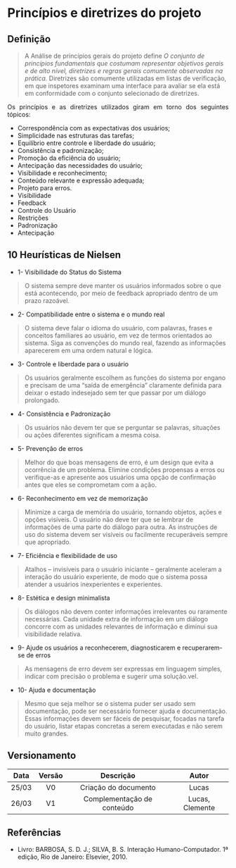 # Princípios e diretrizes do projeto

## Definição
> A Análise de princípios gerais do projeto define  <i>O conjunto de princípios fundamentais que costumam representar objetivos gerais e de alto nível, diretrizes e regras gerais comumente observadas na prática.</i>
>Diretrizes são comumente utilizadas em listas de verificação, em que inspetores examinam uma interface para avaliar se ela está em conformidade com o conjunto selecionado de diretrizes.

<p align = "justify">Os princípios e as diretrizes utilizados giram em torno dos seguintes tópicos:</p>

- Correspondência com as expectativas dos usuários;
- Simplicidade nas estruturas das tarefas;
- Equilíbrio entre controle e liberdade do usuário;
- Consistência e padronização;
- Promoção da eficiência do usuário;
- Antecipação das necessidades do usuário;
- Visibilidade e reconhecimento;
- Conteúdo relevante e expressão adequada;
- Projeto para erros.
- Visibilidade
- Feedback
- Controle do Usuário
- Restrições
- Padronização
- Antecipação


## 10 Heurísticas de Nielsen

* 1- Visibilidade do Status do Sistema
> O sistema sempre deve manter os usuários informados sobre o que está acontecendo, por meio de feedback apropriado dentro de um prazo razoável.

* 2- Compatibilidade entre o sistema e o mundo real
> O sistema deve falar o idioma do usuário, com palavras, frases e conceitos familiares ao usuário, em vez de termos orientados ao sistema. Siga as convenções do mundo real, fazendo as informações aparecerem em uma ordem natural e lógica.

* 3- Controle e liberdade para o usuário
> Os usuários geralmente escolhem as funções do sistema por engano e precisam de uma “saída de emergência” claramente definida para deixar o estado indesejado sem ter que passar por um diálogo prolongado.

* 4- Consistência e Padronização
> Os usuários não devem ter que se perguntar se palavras, situações ou ações diferentes significam a mesma coisa.

* 5- Prevenção de erros
> Melhor do que boas mensagens de erro, é um design que evita a ocorrência de um problema. Elimine condições propensas a erros ou verifique-as e apresente aos usuários uma opção de confirmação antes que eles se comprometam com a ação.

* 6- Reconhecimento em vez de memorização
> Minimize a carga de memória do usuário, tornando objetos, ações e opções visíveis. O usuário não deve ter que se lembrar de informações de uma parte do diálogo para outra. As instruções de uso do sistema devem ser visíveis ou facilmente recuperáveis ​​sempre que apropriado.

* 7- Eficiência e flexibilidade de uso
> Atalhos – invisíveis para o usuário iniciante – geralmente aceleram a interação do usuário experiente, de modo que o sistema possa atender a usuários inexperientes e experientes. 

* 8- Estética e design minimalista
> Os diálogos não devem conter informações irrelevantes ou raramente necessárias. Cada unidade extra de informação em um diálogo concorre com as unidades relevantes de informação e diminui sua visibilidade relativa.

* 9- Ajude os usuários a reconhecerem, diagnosticarem e recuperarem-se de erros
> As mensagens de erro devem ser expressas em linguagem simples, indicar com precisão o problema e sugerir uma solução.vel.

* 10- Ajuda e documentação
> Mesmo que seja melhor se o sistema puder ser usado sem documentação, pode ser necessário fornecer ajuda e documentação. Essas informações devem ser fáceis de pesquisar, focadas na tarefa do usuário, listar etapas concretas a serem executadas e não serem muito grandes.

## Versionamento

| Data  | Versão |      Descrição       |     Autor     |
| :---: | :----: | :------------------: | :-----------: |
| 25/03 |   V0   | Criação do documento | Lucas |
| 26/03 |   V1   |  Complementação de conteúdo | Lucas, Clemente |




## Referências

- Livro: BARBOSA, S. D. J.; SILVA, B. S. Interação Humano-Computador. 1ª edição, Rio de Janeiro: Elsevier, 2010.